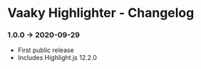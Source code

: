 # Vaaky Highlighter - Changelog

### 1.0.0 &#8594; 2020-09-29

- First public release
- Includes Highlight.js 12.2.0